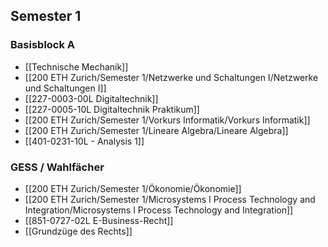 ## Semester 1
### Basisblock A
- [[Technische Mechanik]]
- [[200 ETH Zurich/Semester 1/Netzwerke und Schaltungen I/Netzwerke und Schaltungen I]]
- [[227-0003-00L Digitaltechnik]]
- [[227-0005-10L Digitaltechnik Praktikum]]
- [[200 ETH Zurich/Semester 1/Vorkurs Informatik/Vorkurs Informatik]]
- [[200 ETH Zurich/Semester 1/Lineare Algebra/Lineare Algebra]]
- [[401-0231-10L - Analysis 1]]
### GESS / Wahlfächer
- [[200 ETH Zurich/Semester 1/Ökonomie/Ökonomie]]
- [[200 ETH Zurich/Semester 1/Microsystems I Process Technology and Integration/Microsystems I Process Technology and Integration]]
- [[851-0727-02L E-Business-Recht]]
- [[Grundzüge des Rechts]]
